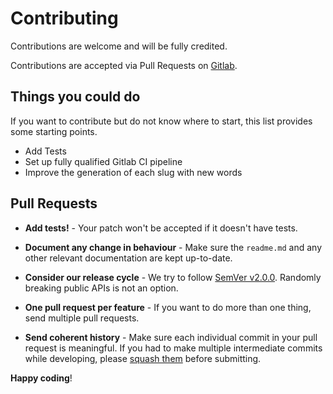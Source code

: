 # Contributing

Contributions are welcome and will be fully credited.

Contributions are accepted via Pull Requests on [Gitlab](https://gitlab.com/ludo237/laravel-rules).

## Things you could do

If you want to contribute but do not know where to start, this list provides some starting points.

- Add Tests
- Set up fully qualified Gitlab CI pipeline
- Improve the generation of each slug with new words

## Pull Requests

- **Add tests!** - Your patch won't be accepted if it doesn't have tests.

- **Document any change in behaviour** - Make sure the `readme.md` and any other relevant documentation are kept up-to-date.

- **Consider our release cycle** - We try to follow [SemVer v2.0.0](http://semver.org/). Randomly breaking public APIs is not an option.

- **One pull request per feature** - If you want to do more than one thing, send multiple pull requests.

- **Send coherent history** - Make sure each individual commit in your pull request is meaningful. If you had to make multiple intermediate commits while developing, please [squash them](http://www.git-scm.com/book/en/v2/Git-Tools-Rewriting-History#Changing-Multiple-Commit-Messages) before submitting.

**Happy coding**!
